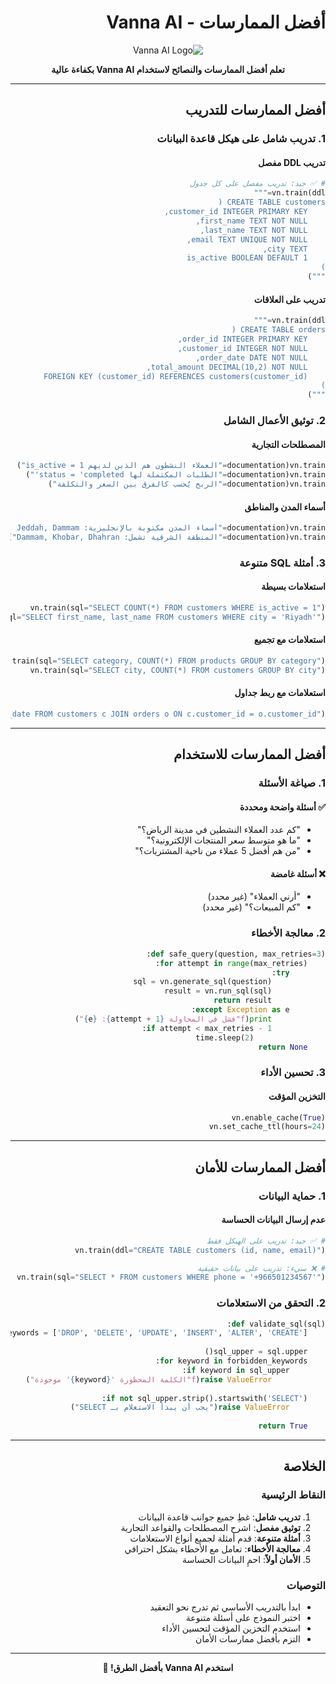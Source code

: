 <div dir="rtl">

# أفضل الممارسات - Vanna AI

<div align="center">

![Vanna AI Logo](https://vanna.ai/img/vanna-logo.png)

**تعلم أفضل الممارسات والنصائح لاستخدام Vanna AI بكفاءة عالية**

</div>

---

## أفضل الممارسات للتدريب

### 1. تدريب شامل على هيكل قاعدة البيانات

#### تدريب DDL مفصل
```python
# ✅ جيد: تدريب مفصل على كل جدول
vn.train(ddl="""
CREATE TABLE customers (
    customer_id INTEGER PRIMARY KEY,
    first_name TEXT NOT NULL,
    last_name TEXT NOT NULL,
    email TEXT UNIQUE NOT NULL,
    city TEXT,
    is_active BOOLEAN DEFAULT 1
)
""")
```

#### تدريب على العلاقات
```python
vn.train(ddl="""
CREATE TABLE orders (
    order_id INTEGER PRIMARY KEY,
    customer_id INTEGER NOT NULL,
    order_date DATE NOT NULL,
    total_amount DECIMAL(10,2) NOT NULL,
    FOREIGN KEY (customer_id) REFERENCES customers(customer_id)
)
""")
```

### 2. توثيق الأعمال الشامل

#### المصطلحات التجارية
```python
vn.train(documentation="العملاء النشطون هم الذين لديهم is_active = 1")
vn.train(documentation="الطلبات المكتملة لها status = 'completed'")
vn.train(documentation="الربح يُحسب كالفرق بين السعر والتكلفة")
```

#### أسماء المدن والمناطق
```python
vn.train(documentation="أسماء المدن مكتوبة بالإنجليزية: Riyadh, Jeddah, Dammam")
vn.train(documentation="المنطقة الشرقية تشمل: Dammam, Khobar, Dhahran")
```

### 3. أمثلة SQL متنوعة

#### استعلامات بسيطة
```python
vn.train(sql="SELECT COUNT(*) FROM customers WHERE is_active = 1")
vn.train(sql="SELECT first_name, last_name FROM customers WHERE city = 'Riyadh'")
```

#### استعلامات مع تجميع
```python
vn.train(sql="SELECT category, COUNT(*) FROM products GROUP BY category")
vn.train(sql="SELECT city, COUNT(*) FROM customers GROUP BY city")
```

#### استعلامات مع ربط جداول
```python
vn.train(sql="SELECT c.first_name, o.order_date FROM customers c JOIN orders o ON c.customer_id = o.customer_id")
```

---

## أفضل الممارسات للاستخدام

### 1. صياغة الأسئلة

#### ✅ أسئلة واضحة ومحددة
- "كم عدد العملاء النشطين في مدينة الرياض؟"
- "ما هو متوسط سعر المنتجات الإلكترونية؟"
- "من هم أفضل 5 عملاء من ناحية المشتريات؟"

#### ❌ أسئلة غامضة
- "أرني العملاء" (غير محدد)
- "كم المبيعات؟" (غير محدد)

### 2. معالجة الأخطاء

```python
def safe_query(question, max_retries=3):
    for attempt in range(max_retries):
        try:
            sql = vn.generate_sql(question)
            result = vn.run_sql(sql)
            return result
        except Exception as e:
            print(f"فشل في المحاولة {attempt + 1}: {e}")
            if attempt < max_retries - 1:
                time.sleep(2)
    return None
```

### 3. تحسين الأداء

#### التخزين المؤقت
```python
vn.enable_cache(True)
vn.set_cache_ttl(hours=24)
```

---

## أفضل الممارسات للأمان

### 1. حماية البيانات

#### عدم إرسال البيانات الحساسة
```python
# ✅ جيد: تدريب على الهيكل فقط
vn.train(ddl="CREATE TABLE customers (id, name, email)")

# ❌ سيء: تدريب على بيانات حقيقية
vn.train(sql="SELECT * FROM customers WHERE phone = '+966501234567'")
```

### 2. التحقق من الاستعلامات

```python
def validate_sql(sql):
    forbidden_keywords = ['DROP', 'DELETE', 'UPDATE', 'INSERT', 'ALTER', 'CREATE']
    
    sql_upper = sql.upper()
    for keyword in forbidden_keywords:
        if keyword in sql_upper:
            raise ValueError(f"الكلمة المحظورة '{keyword}' موجودة")
    
    if not sql_upper.strip().startswith('SELECT'):
        raise ValueError("يجب أن يبدأ الاستعلام بـ SELECT")
    
    return True
```

---

## الخلاصة

### النقاط الرئيسية
1. **تدريب شامل**: غطِ جميع جوانب قاعدة البيانات
2. **توثيق مفصل**: اشرح المصطلحات والقواعد التجارية
3. **أمثلة متنوعة**: قدم أمثلة لجميع أنواع الاستعلامات
4. **معالجة الأخطاء**: تعامل مع الأخطاء بشكل احترافي
5. **الأمان أولاً**: احمِ البيانات الحساسة

### التوصيات
- ابدأ بالتدريب الأساسي ثم تدرج نحو التعقيد
- اختبر النموذج على أسئلة متنوعة
- استخدم التخزين المؤقت لتحسين الأداء
- التزم بأفضل ممارسات الأمان

---

<div align="center">

**استخدم Vanna AI بأفضل الطرق! 🚀**

</div>

</div>
